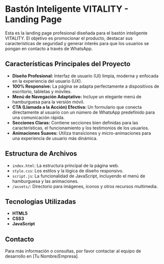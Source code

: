 # Bastón Inteligente VITALITY - Landing Page

Esta es la landing page profesional diseñada para el bastón inteligente VITALITY. El objetivo es promocionar el producto, destacar sus características de seguridad y generar interés para que los usuarios se pongan en contacto a través de WhatsApp.

## Características Principales del Proyecto

* **Diseño Profesional:** Interfaz de usuario (UI) limpia, moderna y enfocada en la experiencia del usuario (UX).
* **100% Responsive:** La página se adapta perfectamente a dispositivos de escritorio, tabletas y móviles.
* **Menú de Navegación Adaptativo:** Incluye un elegante menú de hamburguesa para la versión móvil.
* **CTA (Llamada a la Acción) Efectiva:** Un formulario que conecta directamente al usuario con un número de WhatsApp predefinido para una comunicación rápida.
* **Secciones Claras:** Contiene secciones bien definidas para las características, el funcionamiento y los testimonios de los usuarios.
* **Animaciones Suaves:** Utiliza transiciones y micro-animaciones para una experiencia de usuario más dinámica.

## Estructura de Archivos

- `index.html`: La estructura principal de la página web.
- `style.css`: Los estilos y la lógica de diseño responsivo.
- `script.js`: La funcionalidad de JavaScript, incluyendo el menú de hamburguesa y las animaciones.
- `/assets/`: Directorio para imágenes, íconos y otros recursos multimedia.

## Tecnologías Utilizadas

- **HTML5**
- **CSS3**
- **JavaScript**

## Contacto

Para más información o consultas, por favor contactar al equipo de desarrollo en [Tu Nombre/Empresa].